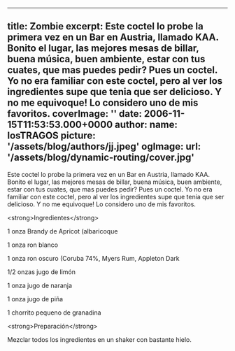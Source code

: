 
---
title: Zombie
excerpt: Este coctel lo probe la primera vez en un Bar en Austria, llamado KAA. Bonito el lugar, las mejores mesas de billar, buena música, buen ambiente, estar con tus cuates, que mas puedes pedir? Pues un coctel. Yo no era familiar con este coctel, pero al ver los ingredientes supe que tenia que ser delicioso. Y no me equivoque! Lo considero uno de mis favoritos.
coverImage: ''
date: 2006-11-15T11:53:53.000+0000
author:
  name: losTRAGOS
  picture: '/assets/blog/authors/jj.jpeg'
ogImage:
  url: '/assets/blog/dynamic-routing/cover.jpg'
---
  Este coctel lo probe la primera vez en un Bar en Austria, llamado KAA. Bonito el lugar, las mejores mesas de billar, buena música, buen ambiente, estar con tus cuates, que mas puedes pedir? Pues un coctel. Yo no era familiar con este coctel, pero al ver los ingredientes supe que tenia que ser delicioso. Y no me equivoque! Lo considero uno de mis favoritos.



&lt;strong&gt;Ingredientes&lt;&#x2F;strong&gt;

1 onza Brandy de Apricot (albaricoque

1 onza ron blanco

1 onza ron oscuro (Coruba 74%, Myers Rum, Appleton Dark

1&#x2F;2 onzas jugo de limón

1 onza jugo de naranja

1 onza jugo de piña

1 chorrito pequeno de granadina

&lt;strong&gt;Preparación&lt;&#x2F;strong&gt;

Mezclar todos los ingredientes en un shaker con bastante hielo.